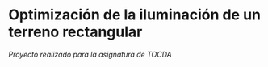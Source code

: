 # Optimización de la iluminación de un terreno rectangular
*Proyecto realizado para la asignatura de TOCDA*
